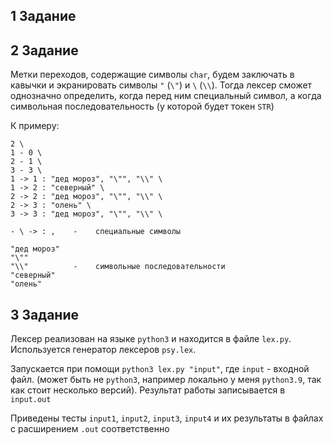 ## 1 Задание


## 2 Задание
Метки переходов, содержащие символы `char`, будем заключать в кавычки и экранировать символы `"` (`\"`) и `\` (`\\`). Тогда лексер сможет однозначно определить, когда перед ним специальный символ, а когда символьная последовательность (у которой будет токен `STR`)

К примеру:
```
2 \
1 - 0 \
2 - 1 \
3 - 3 \
1 -> 1 : "дед мороз", "\"", "\\" \
1 -> 2 : "северный" \
2 -> 2 : "дед мороз", "\"", "\\" \
2 -> 3 : "олень" \
3 -> 3 : "дед мороз", "\"", "\\" \

- \ -> : ,    -    cпециальные символы

"дед мороз"
"\""
"\\"          -    символьные последовательности
"северный"
"олень" 
```

## 3 Задание
Лексер реализован на языке `python3` и находится в файле `lex.py`. Используется генератор лексеров `psy.lex`. 

Запускается при помощи `python3 lex.py "input"`, где `input` - входной файл. (может быть не `python3`, например локально у меня `python3.9`, так как стоит несколько версий). Результат работы записывается в `input.out`

Приведены тесты `input1`, `input2`, `input3`, `input4` и их результаты в файлах с расширением `.out` соответственно